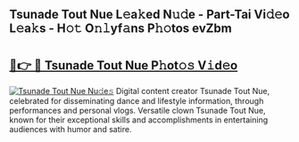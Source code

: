 ## Tsunade Tout Nue L𝚎a𝚔ed N𝚞𝚍e - Part-Tai Vi𝚍𝚎o L𝚎a𝚔s - H𝚘𝚝 O𝚗𝚕yf𝚊ns P𝚑𝚘tos evZbm

# <h2><a href="http://kf75o6s.oniu.top/?m=Tsunade+Tout+Nue">🔗👉 🔴 Tsunade Tout Nue P𝚑ot𝚘𝚜 V𝚒d𝚎o</a></h2>

[![Tsunade Tout Nue Nu𝚍e𝚜](https://i.imgur.com/0qMVB7G.gif)](http://kf75o6s.oniu.top/?m=Tsunade+Tout+Nue)
Digital content creator Tsunade Tout Nue, celebrated for disseminating dance and lifestyle information, through performances and personal vlogs. Versatile clown Tsunade Tout Nue, known for their exceptional skills and accomplishments in entertaining audiences with humor and satire.  
